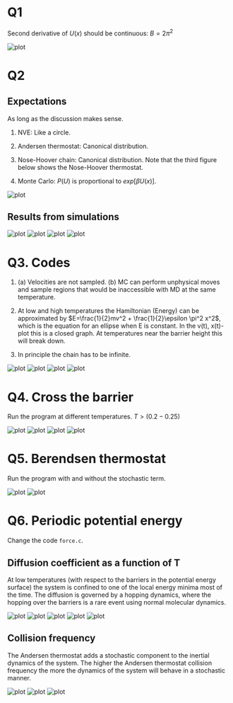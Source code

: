 # Q1
Second derivative of $U(x)$ should be continuous:
$B = 2\pi^2$

![plot](./Run/python_plot/barrier.png)

# Q2
## Expectations 
As long as the discussion makes sense. 

1. NVE: Like a circle. 

2. Andersen thermostat: Canonical distribution. 
 
3. Nose-Hoover chain: Canonical distribution. Note that the third figure below shows the Nose-Hoover thermostat. 

4. Monte Carlo: $P(U)$ is proportional to $exp[βU(x)]$.

![plot](./Run/results/phase.jpg)

## Results from simulations
![plot](./Run/results/thermostats/phasespace_NVE.png)
![plot](./Run/results/thermostats/phasespace_And.png)
![plot](./Run/results/thermostats/phasespace_NHC.png)
![plot](./Run/results/thermostats/phasespace_MC.png)

# Q3. Codes
1. (a) Velocities are not sampled. (b) MC can perform unphysical moves and sample regions that would be inaccessible with MD at the same temperature. 

2. At low and high temperatures the Hamiltonian (Energy) can be approximated by $E=\frac{1}{2}mv^2 + \frac{1}{2}\epsilon \pi^2 x^2$, which is the equation for an ellipse when E is constant. In the v(t), x(t)-plot this is a closed graph. At temperatures near the barrier height this will break down.

3. In principle the chain has to be infinite.

![plot](./Run/results/NHC_number/phasespace_NHC1.png)
![plot](./Run/results/NHC_number/phasespace_NHC2.png)
![plot](./Run/results/NHC_number/phasespace_NHC3.png)
![plot](./Run/results/NHC_number/phasespace_NHC4.png)

# Q4. Cross the barrier

Run the program at different temperatures. $T > (0.2-0.25)$

![plot](./Run/results/temperature/phasespace_NHC_T0.05.png)
![plot](./Run/results/temperature/phasespace_NHC_T0.1.png)
![plot](./Run/results/temperature/phasespace_NHC_T0.15.png)
![plot](./Run/results/temperature/phasespace_NHC_T0.2.png)

# Q5. Berendsen thermostat

Run the program with and without the stochastic term. 

![plot](./Run/results/Berendsen/phasespace_Berendsen.png)
![plot](./Run/results/Berendsen/phasespace_noStoch.png)

# Q6. Periodic potential energy
Change the code `force.c`.

## Diffusion coefficient as a function of T

At low temperatures (with respect to the barriers in the potential energy surface) the system is confined to one of the local energy minima most of the time. The diffusion is governed by a hopping dynamics, where the hopping over the barriers is a rare event using normal molecular dynamics. 

![plot](./Run/results/PeriodicPotential/T_NHC/msd_NHC_T0.1.png)
![plot](./Run/results/PeriodicPotential/T_NHC/msd_NHC_T0.3.png)
![plot](./Run/results/PeriodicPotential/T_NHC/msd_NHC_T0.5.png)
![plot](./Run/results/PeriodicPotential/T_NHC/msd_NHC_T0.7.png)
![plot](./Run/results/PeriodicPotential/T_NHC/msd_NHC_T0.9.png)

## Collision frequency

The Andersen thermostat adds a stochastic component to the inertial dynamics of the system. The higher the Andersen thermostat collision frequency the more the dynamics of the system will behave in a stochastic manner.

![plot](./Run/results/PeriodicPotential/Collision/msd_And_c1.png)
![plot](./Run/results/PeriodicPotential/Collision/msd_And_c5.png)
![plot](./Run/results/PeriodicPotential/Collision/msd_And_c10.png)